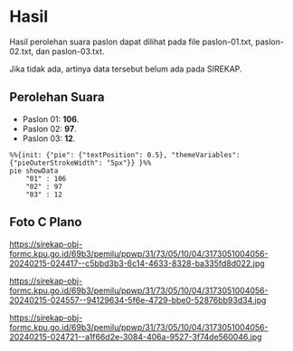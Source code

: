 # Hasil

Hasil perolehan suara paslon dapat dilihat pada file paslon-01.txt, paslon-02.txt, dan paslon-03.txt.

Jika tidak ada, artinya data tersebut belum ada pada SIREKAP.

## Perolehan Suara

 * Paslon 01: **106**.
 * Paslon 02: **97**.
 * Paslon 03: **12**.

```mermaid
%%{init: {"pie": {"textPosition": 0.5}, "themeVariables": {"pieOuterStrokeWidth": "5px"}} }%%
pie showData
    "01" : 106
    "02" : 97
    "03" : 12
```
## Foto C Plano

https://sirekap-obj-formc.kpu.go.id/69b3/pemilu/ppwp/31/73/05/10/04/3173051004056-20240215-024417--c5bbd3b3-6c14-4633-8328-ba335fd8d022.jpg

https://sirekap-obj-formc.kpu.go.id/69b3/pemilu/ppwp/31/73/05/10/04/3173051004056-20240215-024557--94129634-5f6e-4729-bbe0-52876bb93d34.jpg

https://sirekap-obj-formc.kpu.go.id/69b3/pemilu/ppwp/31/73/05/10/04/3173051004056-20240215-024721--a1f66d2e-3084-406a-9527-3f74de560046.jpg
